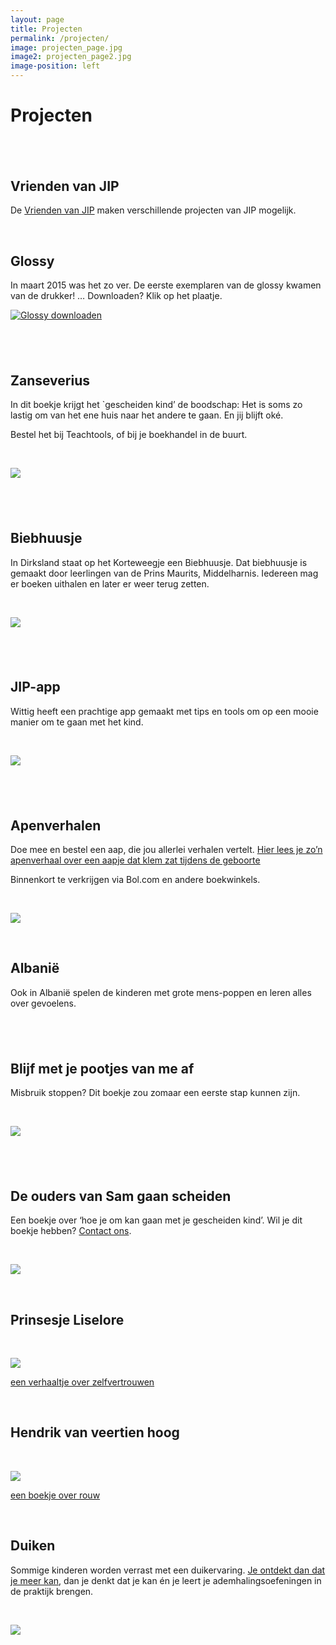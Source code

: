 ```yaml
---
layout: page
title: Projecten
permalink: /projecten/
image: projecten_page.jpg
image2: projecten_page2.jpg
image-position: left
---
```


# Projecten

## &nbsp;

## Vrienden van JIP

De [Vrienden van JIP](http://vriendenvanjip.nl) maken verschillende projecten van JIP mogelijk.&nbsp;

&nbsp;

## Glossy

In maart 2015 was het zo ver. De eerste exemplaren van de glossy kwamen van de drukker! … Downloaden? Klik op het plaatje.

[![Glossy downloaden](/assets/images/voorkant_glossy.jpg)](http://bureaujip.us10.list-manage.com/subscribe?u=238c48afeb81d59ef080df385&amp;id=0c296f472e)

## &nbsp;

## Zanseverius

In dit boekje krijgt het `gescheiden kind’ de boodschap: Het is soms zo lastig om van het ene huis naar het andere te gaan. En jij blijft ok&eacute;.

Bestel het bij Teachtools, of bij je boekhandel in de buurt.

&nbsp;

![](/uploads/versions/prinsje-zanseverius---x----201-204x---.jpg)

## &nbsp;

## Biebhuusje

In Dirksland staat op het Korteweegje een Biebhuusje. Dat biebhuusje is gemaakt door leerlingen van de Prins Maurits, Middelharnis. Iedereen mag er boeken uithalen en later er weer terug zetten.

&nbsp;

![](/uploads/versions/biebhuusje-site---x----189-181x---.jpg)

## &nbsp;

## JIP-app

Wittig heeft een prachtige app gemaakt met tips en tools om op een mooie manier om te gaan met het kind.

&nbsp;

![](/uploads/versions/a4---x----250-354x---.jpg)

## &nbsp;

## Apenverhalen

Doe mee en bestel een aap, die jou allerlei verhalen vertelt. [Hier lees je zo’n apenverhaal over een aapje dat&nbsp;klem zat tijdens de geboorte](/assets/downloads/aapje-in-het-bos-moeilijke-geboorte.pdf)

Binnenkort te verkrijgen via Bol.com en andere boekwinkels.

&nbsp;

![](/uploads/versions/boekje---x----1181-1181x---.png)

&nbsp;

## Albani&euml;

Ook in Albani&euml; spelen de kinderen met grote mens-poppen en leren alles over gevoelens.

## &nbsp;

## Blijf met je pootjes van me af

Misbruik stoppen? Dit boekje zou zomaar een eerste stap kunnen zijn.&nbsp;

&nbsp;

![](/uploads/versions/blijf-met-je-pootjes-van-me-af---x----153-211x---.jpg)

## &nbsp;

## De ouders van Sam gaan scheiden

Een boekje over ‘hoe je om kan gaan met je gescheiden kind’. Wil je dit boekje hebben? [Contact ons](/contact/).

&nbsp;

![](/uploads/versions/semsite---x----232-177x---.jpg)

&nbsp;

## Prinsesje Liselore

&nbsp;

[*![](/uploads/versions/scannen0108---x----400-291x---.jpg)*](http://en.calameo.com/read/000223335d9a4d43fd4d8)

[een verhaaltje over zelfvertrouwen](http://en.calameo.com/read/000223335d9a4d43fd4d8)

&nbsp;

## Hendrik van veertien hoog

&nbsp;

![](/uploads/versions/hendrik1a---x----386-400x---.jpg)

[een boekje over rouw](http://en.calameo.com/books/000223335829dd2f9a02e)

&nbsp;

## Duiken

Sommige kinderen worden verrast met een duikervaring. [Je ontdekt dan dat je meer kan](/assets/downloads/ikkanveelmeerdanikdenk.pdf), dan je denkt dat je kan &eacute;n je leert je ademhalingsoefeningen in de praktijk brengen.

&nbsp;

![](/uploads/versions/duiken---x----350-263x---.jpg)